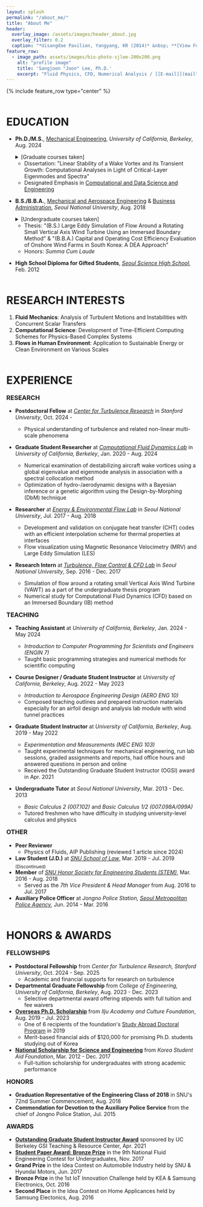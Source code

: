 ```yaml
---
layout: splash
permalink: "/about_me/"
title: "About Me"
header:
  overlay_image: /assets/images/header_about.jpg
  overlay_filter: 0.2
  caption: "*Uisangdae Pavilion, Yangyang, KR (2014)* &nbsp; **[View Full-image](/assets/photographs/ui_sang_dae_yang_yang_2014.jpg)**"
feature_row:
  - image_path: assets/images/bio-photo-sjlee-200x200.png
    alt: "profile image"
    title: 'Sangjoon "Joon" Lee, Ph.D.'
    excerpt: "Fluid Physics, CFD, Numerical Analysis / [[E-mail]](mailto:sangjoonlee@berkeley.edu)"
---
```


{% include feature_row type="center" %}

# EDUCATION

- **Ph.D./M.S.**, [Mechanical Engineering](http://me.berkeley.edu/), *University of California, Berkeley*, Aug. 2024
    <details>
      <summary>[Graduate courses taken]</summary>
      <small><b>Fluid Mechanics</b>: Advanced Fluid Mechanics (1 & 2), Engineering Aerodynamics, Experimental Methods in Single-and Multiphase Flows, Graduate Ocean Engineering Seminar, Hydrodynamic Stability and Instability, Oceanic and Atmospheric Waves, Teaching of Mechanical Engineering at the University Level, Topics in Fluid Mechanics - Vortex Dynamics
      </small><br>

      <small><b>Computational Science</b>: Applications of Parallel Computers, Numerical Solution of Differential Equations (1 & 2), Optimization Models in Engineering, Spectral Methods for Fluid Dynamics, Theoretical Statistics
      </small><br>
    </details>

  <!-- + Advisor: [Dr. Philip S. Marcus](https://me.berkeley.edu/people/philip-s-marcus/) -->
  + Dissertation: "Linear Stability of a Wake Vortex and its Transient Growth: Computational Analyses in Light of Critical-Layer Eigenmodes and Spectra"
  + Designated Emphasis in [Computational and Data Science and Engineering](https://data.berkeley.edu/decdse/)

- **B.S./B.B.A.**, [Mechanical and Aerospace Engineering](http://me.snu.ac.kr/en) & [Business Administration](http://cba.snu.ac.kr/en), *Seoul National University*, Aug. 2018
    <details>
      <summary>[Undergraduate courses taken]</summary>
      <small><b>Engineering</b>: Applied Fluid Mechanics, Creative Engineering Design, Digital Computer Concept and Practice, Digital Fabrication and Manufacturing, Dynamics, Engineering Mathematics (1 & 2), Fluid Mechanics, Heat Transfer, Introduction to Electrical and Computer Engineering, Management in Mechanical Engineering (1 & 2), Manufacturing Processes, Mechanical Drawing, Mechanical Engineering Lab. (1 & 2), Mechanical System Design Project (1 & 2), Mechanics and Design, Solid Mechanics, Thermodynamics, Writing in Science & Technology</small><br>

      <small><b>Business</b>: Capital Markets and Accounting, Corporate Strategy, Fundamentals of Economics, Human Resource Management, International Business Management, Management Information System, Management Science, Managerial Accounting, Marketing Management, Mathematics for Economics, Operations Management, Principles of Accounting, Principles of Management</small>
    </details>

  + Thesis: "(B.S.) Large Eddy Simulation of Flow Around a Rotating Small Vertical Axis Wind Turbine Using an Immersed Boundary Method" & "(B.B.A.) Capital and Operating Cost Efficiency Evaluation of Onshore Wind Farms in South Korea: A DEA Approach"
  + Honors: *Summa Cum Laude*
  
<!-- - **B.B.A.**, [Business Administration](http://cba.snu.ac.kr/en), *Seoul National University*, Aug. 2018
    <details>
      <summary>[Business courses taken]</summary>
    
      <small>Capital Markets and Accounting, Corporate Strategy, Fundamentals of Economics, Human Resource Management, International Business Management, Management Information System, Management Science, Managerial Accounting, Marketing Management, Mathematics for Economics, Operations Management, Principles of Accounting, Principles of Management</small>
    </details>
  + Thesis: "Capital and Operating Cost Efficiency Evaluation of Onshore Wind Farms in South Korea: A DEA Approach"  -->
- **High School Diploma for Gifted Students**, *[Seoul Science High School](http://en.sshs.hs.kr)*, Feb. 2012

# RESEARCH INTERESTS

1. **Fluid Mechanics**: Analysis of Turbulent Motions and Instabilities with Concurrent Scalar Transfers 
2. **Computational Science**: Development of Time-Efficient Computing Schemes for Physics-Based Complex Systems
3. **Flows in Human Environment**: Application to Sustainable Energy or Clean Environment on Various Scales

# EXPERIENCE

### RESEARCH

- **Postdoctoral Fellow** at *[Center for Turbulence Research](https://ctr.stanford.edu/)* in *Stanford University*, Oct. 2024 -
  + Physical understanding of turbulence and related non-linear multi-scale phenomena

- **Graduate Student Researcher** at *[Computational Fluid Dynamics Lab](https://cfd.me.berkeley.edu/)* in *University of California, Berkeley*, Jan. 2020 - Aug. 2024
  + Numerical examination of destabilizing aircraft wake vortices using a global eigenvalue and eigenmode analysis in association with a spectral collocation method
  + Optimization of hydro-/aerodynamic designs with a Bayesian inference or a genetic algorithm using the Design-by-Morphing (DbM) technique

- **Researcher** at *[Energy & Environmental Flow Lab](http://eeflow.snu.ac.kr)* in *Seoul National University*, Jul. 2017 - Aug. 2018
  + Development and validation on conjugate heat transfer (CHT) codes with an efficient interpolation scheme for thermal properties at interfaces
  + Flow visualization using Magnetic Resonance Velocimetry (MRV) and Large Eddy Simulation (LES)

- **Research Intern** at *[Turbulence, Flow Control & CFD Lab](http://tfc.snu.ac.kr)* in *Seoul National University*, Sep. 2016 - Dec. 2017
  + Simulation of flow around a rotating small Vertical Axis Wind Turbine (VAWT) as a part of the undergraduate thesis program
  + Numerical study for Computational Fluid Dynamics (CFD) based on an Immersed Boundary (IB) method

### TEACHING

- **Teaching Assistant** at *University of California, Berkeley*, Jan. 2024 - May 2024
  + *Introduction to Computer Programming for Scientists and Engineers (ENGIN 7)*
  + Taught basic programming strategies and numerical methods for scientific computing

- **Course Designer / Graduate Student Instructor** at *University of California, Berkeley*, Aug. 2022 - May 2023
  + *Introduction to Aerospace Engineering Design (AERO ENG 10)*
  + Composed teaching outlines and prepared instruction materials especially for an airfoil design and analysis lab module with wind tunnel practices

- **Graduate Student Instructor** at *University of California, Berkeley*, Aug. 2019 - May 2022
  + *Experimentation and Measurements (MEC ENG 103)*
  + Taught experimental techniques for mechanical engineering, run lab sessions, graded assignments and reports, had office hours and answered questions in person and online
  + Received the Outstanding Graduate Student Instructor (OGSI) award in Apr. 2021

- **Undergraduate Tutor** at *Seoul National University*, Mar. 2013 - Dec. 2013
  + *Basic Calculus 2 (007.102)* and *Basic Calculus 1/2 (007.098A/099A)*
  + Tutored freshmen who have difficulty in studying university-level calculus and physics

### OTHER

- **Peer Reviewer**
  + Physics of Fluids, AIP Publishing (reviewed 1 article since 2024)
- **Law Student (J.D.)** at *[SNU School of Law](http://law.snu.ac.kr/index_en.php)*, Mar. 2019 - Jul. 2019 <sub>(Discontinued)</sub>
- **Member** of *[SNU Honor Society for Engineering Students (STEM)](https://gongwoo.snu.ac.kr)*, Mar. 2016 - Aug. 2018
  + Served as the *7th Vice President & Head Manager* from Aug. 2016 to Jul. 2017
- **Auxiliary Police Officer** at *Jongno Police Station, [Seoul Metropolitan Police Agency](https://www.smpa.go.kr/home/homeIndexEng.do?menuCode=eng)*, Jun. 2014 - Mar. 2016

# HONORS & AWARDS

### FELLOWSHIPS

- **Postdoctoral Fellowship** from *Center for Turbulence Research, Stanford University*, Oct. 2024 - Sep. 2025
  + Academic and financial supports for research on turbulence
- **Departmental Graduate Fellowship** from *College of Engineering, University of California, Berkeley*, Aug. 2023 - Dec. 2023
  + Selective departmental award offering stipends with full tuition and fee waivers 
- **[Overseas Ph.D. Scholarship](http://www.taekwanggroup.co.kr/homepage/eng/iljuFoundationIntro.do)** from *Ilju Academy and Culture Foundation*, Aug. 2019 - Jul. 2023
  + One of 6 recipients of the foundation's [Study Abroad Doctoral Program](https://educationusa.state.gov/scholarships/study-abroad-doctoral-program-ilju-academy-and-culture-foundation) in 2019
  + Merit-based financial aids of $120,000 for promising Ph.D. students studying out of Korea
- **[National Scholarship for Science and Engineering](http://www.kosaf.go.kr/eng/jsp/aid/aid02_01_01.jsp?ttab1=0)** from *Korea Student Aid Foundation*, Mar. 2012 - Dec. 2017
  + Full-tuition scholarship for undergraduates with strong academic performance

### HONORS

- **Graduation Representative of the Engineering Class of 2018** in SNU's 72nd Summer Commencement, Aug. 2018
- **Commendation for Devotion to the Auxiliary Police Service** from the chief of Jongno Police Station, Jul. 2015

### AWARDS

- **[Outstanding Graduate Student Instructor Award](https://gsi.berkeley.edu/programs-services/award-programs/ogsi/ogsi-2021/)** sponsored by UC Berkeley GSI Teaching & Resource Center, Apr. 2021
- **[Student Paper Award: Bronze Prize](http://www.dbpia.co.kr/journal/articleDetail?nodeId=NODE07287580&language=ko_KR#)** in the 9th National Fluid Engineering Contest for Undergraduates, Nov. 2017
- **Grand Prize** in the Idea Contest on Automobile Industry held by SNU & Hyundai Motors, Jun. 2017
- **Bronze Prize** in the 1st IoT Innovation Challenge held by KEA & Samsung Electronics, Oct. 2016
- **Second Place** in the Idea Contest on Home Applicances held by Samsung Electonics, Aug. 2016
  
<!-- <br>
[LinkedIn](https://www.linkedin.com/in/sangjoonlee93) / [Facebook](https://www.facebook.com/jun9303) -->

<style type="text/css">
.archive__item {
	text-align:center !important;
}
.archive__item {
	margin-bottom: 0px;
}
.archive__item-teaser img {
	max-width:150px;
    border-radius: 50%;
    padding: 5px;
    border: 1px solid #bfbfbf;
}
h1 {
	margin-top:2em;
}
h3 {
	margin-top:0.5em;
}
</style>
